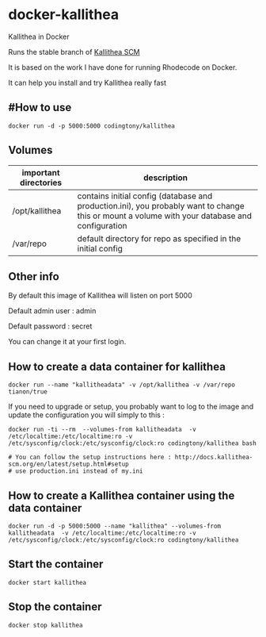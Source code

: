 # docker-kallithea
Kallithea in Docker

Runs the stable branch of [Kallithea SCM](https://kallithea-scm.org/)

It is based on the work I have done for running Rhodecode on Docker.

It can help you install and try Kallithea really fast


#How to use
---
```
docker run -d -p 5000:5000 codingtony/kallithea
```

Volumes
---


| important directories | description
|--- |---
|/opt/kallithea | contains initial config (database and production.ini), you probably want to change this or mount a volume with your database and configuration
|/var/repo | default directory for repo as specified in the initial config

Other info
---

By default this image of Kallithea will listen on port 5000

Default admin user  :  admin

Default password : secret

You can change it at your first login.

## How to create a data container for kallithea
```
docker run --name "kallitheadata" -v /opt/kallithea -v /var/repo tianon/true
```

If you need to upgrade or setup, you probably want to log to the image and update the configuration you will simply to this :

```
docker run -ti --rm  --volumes-from kallitheadata  -v /etc/localtime:/etc/localtime:ro -v /etc/sysconfig/clock:/etc/sysconfig/clock:ro codingtony/kallithea bash

# You can follow the setup instructions here : http://docs.kallithea-scm.org/en/latest/setup.html#setup
# use production.ini instead of my.ini

```

## How to create a Kallithea container using the data container
```
docker run -d -p 5000:5000 --name "kallithea" --volumes-from kallitheadata  -v /etc/localtime:/etc/localtime:ro -v /etc/sysconfig/clock:/etc/sysconfig/clock:ro codingtony/kallithea
```

## Start the container
```
docker start kallithea
```

## Stop the container
```
docker stop kallithea
```












